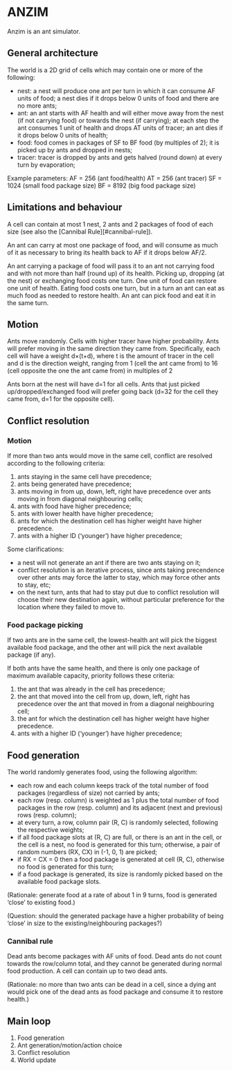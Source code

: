 # ANZIM

Anzim is an ant simulator.

## General architecture

The world is a 2D grid of cells which may contain one or more of the
following:

* nest: a nest will produce one ant per turn in which it can consume AF
  units of food; a nest dies if it drops below 0 units of food and there
  are no more ants;
* ant: an ant starts with AF health and will either move away from the
  nest (if not carrying food) or towards the nest (if carrying); at each
  step the ant consumes 1 unit of health and drops AT units of tracer;
  an ant dies if it drops below 0 units of health;
* food: food comes in packages of SF to BF food (by multiples of 2); it
  is picked up by ants and dropped in nests;
* tracer: tracer is dropped by ants and gets halved (round down) at every
  turn by evaporation;

Example parameters:
AF = 256	(ant food/health)
AT = 256	(ant tracer)
SF = 1024	(small food package size)
BF = 8192	(big food package size)

## Limitations and behaviour

A cell can contain at most 1 nest, 2 ants and 2 packages of food of each
size (see also the [Cannibal Rule][#cannibal-rule]).

An ant can carry at most one package of food, and will consume as much
of it as necessary to bring its health back to AF if it drops below
AF/2.

An ant carrying a package of food will pass it to an ant not carrying
food and with not more than half (round up) of its health. Picking up,
dropping (at the nest) or exchanging food costs one turn. One unit of
food can restore one unit of health. Eating food costs one turn, but in
a turn an ant can eat as much food as needed to restore health. An ant
can pick food and eat it in the same turn.

## Motion

Ants move randomly. Cells with higher tracer have higher probability.
Ants will prefer moving in the same direction they came from.
Specifically, each cell will have a weight d×(t+d), where t is the
amount of tracer in the cell and d is the direction weight, ranging from
1 (cell the ant came from) to 16 (cell opposite the one the ant came
from) in multiples of 2

Ants born at the nest will have d=1 for all cells. Ants that just picked
up/dropped/exchanged food will prefer going back (d=32 for the cell they
came from, d=1 for the opposite cell).

## Conflict resolution

### Motion

If more than two ants would move in the same cell, conflict are
resolved according to the following criteria:

1. ants staying in the same cell have precedence;
2. ants being generated have precedence;
3. ants moving in from up, down, left, right have precedence over ants
   moving in from diagonal neighbouring cells;
4. ants with food have higher precedence;
5. ants with lower health have higher precedence;
6. ants for which the destination cell has higher weight have higher
   precedence.
7. ants with a higher ID (‘younger’) have higher precedence;

Some clarifications:

* a nest will not generate an ant if there are two ants staying on it;
* conflict resolution is an iterative process, since ants taking
  precendence over other ants may force the latter to stay, which may
  force other ants to stay, etc;
* on the next turn, ants that had to stay put due to conflict resolution
  will choose their new destination again, without particular preference
  for the location where they failed to move to.

### Food package picking

If two ants are in the same cell, the lowest-health ant will pick the
biggest available food package, and the other ant will pick the next
available package (if any).

If both ants have the same health, and there is only one package of
maximum available capacity, priority follows these criteria:

1. the ant that was already in the cell has precedence;
2. the ant that moved into the cell from up, down, left, right has
   precedence over the ant that moved in from a diagonal neighbouring
   cell;
3. the ant for which the destination cell has higher weight have higher
   precedence.
4. ants with a higher ID (‘younger’) have higher precedence;

## Food generation

The world randomly generates food, using the following algorithm:

* each row and each column keeps track of the total number of food
  packages (regardless of size) not carried by ants;
* each row (resp. column) is weighted as 1 plus the total number of food
  packages in the row (resp. column) and its adjacent (next and
  previous) rows (resp. column);
* at every turn, a row, column pair (R, C) is randomly selected,
  following the respective weights;
* if all food package slots at (R, C) are full, or there is an ant in
  the cell, or the cell is a nest, no food is generated for this turn;
  otherwise, a pair of random numbers (RX, CX) in (-1, 0, 1) are picked;
* if RX = CX = 0 then a food package is generated at cell (R, C),
  otherwise no food is generated for this turn;
* if a food package is generated, its size is randomly picked based on
  the available food package slots.

(Rationale: generate food at a rate of about 1 in 9 turns, food is
generated ‘close’ to existing food.)

(Question: should the generated package have a higher probability of
being ‘close’ in size to the existing/neighbouring packages?)

### Cannibal rule

Dead ants become packages with AF units of food. Dead ants do not count
towards the row/column total, and they cannot be generated during normal
food production. A cell can contain up to two dead ants.

(Rationale: no more than two ants can be dead in a cell, since a dying
ant would pick one of the dead ants as food package and consume it to
restore health.)

## Main loop

1. Food generation
2. Ant generation/motion/action choice
3. Conflict resolution
4. World update


